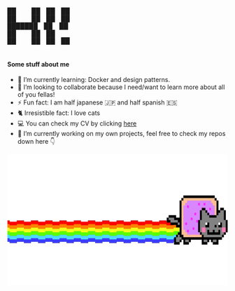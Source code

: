 ██ &nbsp; &nbsp; &nbsp; &nbsp; ██ ██ ██ <br>
██ &nbsp; &nbsp; &nbsp; &nbsp; ██ ██ ██ <br>
███████ ██  &nbsp; &nbsp;██ <br>
██ &nbsp; &nbsp; &nbsp; &nbsp; ██ ██ <br>
██ &nbsp; &nbsp; &nbsp; &nbsp; ██ ██ ██ <br>
                  
                  
#### Some stuff about me
- 🌱 I’m currently learning: Docker and design patterns.
- 👯 I’m looking to collaborate because I need/want to learn more about all of you fellas!
- ⚡ Fun fact: I am half japanese 🇯🇵 and half spanish 🇪🇸  
- 🐈 Irresistible fact: I love cats  
- 💻 You can check my CV by clicking [here](https://kenserikawa.github.io/)
- 🔭 I’m currently working on my own projects, feel free to check my repos down here 👇

<img src="/cool-cat-nyan.png" width="680" height="300" />
